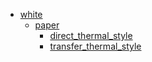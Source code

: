 * [white](white)
  * [paper](white/paper)
    * [direct_thermal_style](white/paper/direct_thermal_style)
    * [transfer_thermal_style](white/paper/transfer_thermal_style)
